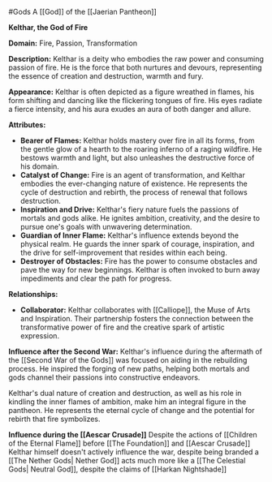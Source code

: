 #Gods 
A [[God]] of the [[Jaerian Pantheon]]

**Kelthar, the God of Fire**

**Domain:** Fire, Passion, Transformation

**Description:**
Kelthar is a deity who embodies the raw power and consuming passion of fire. He is the force that both nurtures and devours, representing the essence of creation and destruction, warmth and fury.

**Appearance:**
Kelthar is often depicted as a figure wreathed in flames, his form shifting and dancing like the flickering tongues of fire. His eyes radiate a fierce intensity, and his aura exudes an aura of both danger and allure.

**Attributes:**
- **Bearer of Flames:** Kelthar holds mastery over fire in all its forms, from the gentle glow of a hearth to the roaring inferno of a raging wildfire. He bestows warmth and light, but also unleashes the destructive force of his domain.
- **Catalyst of Change:** Fire is an agent of transformation, and Kelthar embodies the ever-changing nature of existence. He represents the cycle of destruction and rebirth, the process of renewal that follows destruction.
- **Inspiration and Drive:** Kelthar's fiery nature fuels the passions of mortals and gods alike. He ignites ambition, creativity, and the desire to pursue one's goals with unwavering determination.
- **Guardian of Inner Flame:** Kelthar's influence extends beyond the physical realm. He guards the inner spark of courage, inspiration, and the drive for self-improvement that resides within each being.
- **Destroyer of Obstacles:** Fire has the power to consume obstacles and pave the way for new beginnings. Kelthar is often invoked to burn away impediments and clear the path for progress.

**Relationships:**
- **Collaborator:** Kelthar collaborates with [[Calliope]], the Muse of Arts and Inspiration. Their partnership fosters the connection between the transformative power of fire and the creative spark of artistic expression.

**Influence after the Second War:**
Kelthar's influence during the aftermath of the [[Second War of the Gods]] was focused on aiding in the rebuilding process. He inspired the forging of new paths, helping both mortals and gods channel their passions into constructive endeavors.

Kelthar's dual nature of creation and destruction, as well as his role in kindling the inner flames of ambition, make him an integral figure in the pantheon. He represents the eternal cycle of change and the potential for rebirth that fire symbolizes.

**Influence during the [[Aescar Crusade]]**
Despite the actions of [[Children of the Eternal Flame]] before [[The Foundation]] and [[Aescar Crusade]] Kelthar himself doesn't actively influence the war, despite being branded a [[The Nether Gods| Nether God]] acts much more like a [[The Celestial Gods| Neutral God]], despite the claims of [[Harkan Nightshade]]